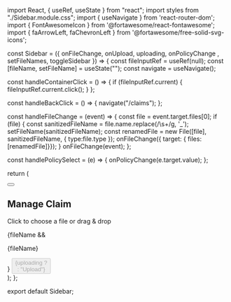 import React, { useRef, useState } from "react";
import styles from "./Sidebar.module.css";
import { useNavigate } from 'react-router-dom';
import { FontAwesomeIcon } from '@fortawesome/react-fontawesome';
import { faArrowLeft, faChevronLeft } from '@fortawesome/free-solid-svg-icons';

const Sidebar = ({ onFileChange, onUpload, uploading, onPolicyChange , setFileNames, toggleSidebar }) => {
  const fileInputRef = useRef(null);
  const [fileName, setFileName] = useState("");
  const navigate = useNavigate();

  const handleContainerClick = () => {
    if (fileInputRef.current) {
      fileInputRef.current.click();
    }
  };
  
  const handleBackClick = () => {
    navigate("/claims");
  };

  const handleFileChange = (event) => {
    const file = event.target.files[0];
    if (file) {
      const sanitizedFileName = file.name.replace(/\s+/g, '_');
      setFileName(sanitizedFileName);
      const renamedFile = new File([file], sanitizedFileName, { type:file.type });
      onFileChange({ target: { files: [renamedFile]}});
    }
    onFileChange(event);
  };
  
  const handlePolicySelect = (e) => {
    onPolicyChange(e.target.value);
  };

  return (
    <div className={styles.sidebar}>
      <button className={styles.closeSidebarButton} onClick={toggleSidebar}>
        <FontAwesomeIcon icon={faChevronLeft} />
      </button>
      <h2 className={styles.heading}>Manage Claim</h2>
      <div className={styles.fileInputContainer} onClick={handleContainerClick}>
        <p className={styles.dropzoneText}>Click to choose a file or drag & drop</p>
        <input type="file" ref={fileInputRef} onChange={handleFileChange} className={styles.fileInput} hidden />
      </div>
      {fileName && <div className={styles.fileNameContainer}><p className={styles.fileName}>{fileName}</p></div>}
      <button className={styles.uploadButton} onClick={onUpload} disabled={uploading}>
        {uploading ? <div className={styles.loader}></div> : "Upload"}
      </button>
    </div>
  );
};

export default Sidebar;
